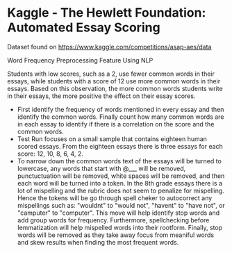 # Kaggle - The Hewlett Foundation: Automated Essay Scoring
Dataset found on https://www.kaggle.com/competitions/asap-aes/data

Word Frequency Preprocessing Feature Using NLP

Students with low scores, such as a 2, use fewer common words in their essays, while students with a score of 12 use more common words in their essays. Based on this observation, the more common words students write in their essays, the more positive the effect on their essay scores.
- First identify the frequency of words mentioned in every essay and then identify the common words. Finally count how many common words are in each essay to identify if there is a correlation on the score and the common words.
- Test Run focuses on a small sample that contains eighteen human scored essays. From the eighteen essays there is three essays for each score: 12, 10, 8, 6, 4, 2.
- To narrow down the common words text of the essays will be turned to lowercase, any words that start with @___ will be removed, punctuctuation will be removed, white spaces will be removed, and then each word will be turned into a token. In the 8th grade essays there is a lot of mispelling and the rubric does not seem to penalize for mispelling. Hence the tokens will be go through spell cheker to autocorrect any mispellings such as: "wouldnt" to "would not", "havent" to "have not", or "camputer" to "computer". This move will help identify stop words and add group words for frequency. Furthermore, spellchecking before lemmatization will help mispelled words into their rootform. Finally, stop words will be removed as they take away focus from meaniful words and skew results when finding the most frequent words.
